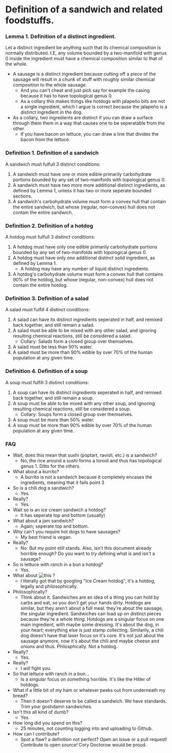 # Definition of a sandwich and related foodstuffs.

### Lemma 1. Definition of a distinct ingredient.
Let a distinct ingredient be anything such that its chemical composition is normally distributed. 
I.E, any volume bounded by a two-manifold with genus 0 inside the ingredient must have a chemical composition
similar to that of the whole.  
- A sausage is a distinct ingredient because cutting off a piece of the sausage will result 
in a chunk of stuff with roughly similar chemical composition to the whole sausage.
    - And you can't cheat and just pick say for example the casing because it has to have 
    topological genus 0.
    - As a collary this makes things like hotdogs with jalapeño bits are not a single ingredient,
    which I argue is correct because the jalapeño is a distinct ingredient in the dog.
- As a collary, two ingredients are distinct if you can draw a surface through them them in a way that
causes one to be seperatable from the other.
    - If you have bacon on lettuce, you can draw a line that divides the bacon from the lettuce.

### Definition 1. Definition of a sandwich
A sandwich must fulfull 3 distinct conditions:
1. A sandwich must have one or more edible primarily carbohydrate portions bounded by any set of two-manifolds with topological genus 0.
2. A sandwich must have two more more additional distinct ingredients, as defined by Lemma 1, unless it has two or more seperate bounded sections.
3. A sandwich's carbohydrate volume must form a convex hull that contain the entire sandwich, but whose 
(regular, non-convex) hull does not contain the entire sandwich.

### Definition 2. Definition of a hotdog
A hotdog must fulfull 3 distinct conditions:
1. A hotdog must have only one edible primarily carbohydrate portions bounded by any set of two-manifolds with topological genus 0.
2. A hotdog must have only one additional distinct solid ingredient, as defined by Lemma 1.
    - A hotdog may have any number of liquid distinct ingredients.
3. A hotdog's carbohydrate volume must form a convex hull that contains 90% of the hotdog, but whose 
(regular, non-convex) hull does not contain the entire hotdog.

### Definition 3. Definition of a salad
A salad must fulfill 4 distinct conditions:
1. A salad can have its distinct ingredients seperated in half, and remixed back together, and still
remain a salad.
2. A salad must be able to be mixed with any other salad, and ignoring resulting chemical reactions,
still be considered a salad.
    - Collary: Salads form a closed group over themselves.
3. A salad must be less than 50% water.
4. A salad must be more than 90% edible by over 70% of the human population at any given time.

### Definition 4. Definition of a soup
A soup must fulfill 3 distinct conditions:
1. A soup can have its distinct ingredients seperated in half, and remixed back together, and still
remain a soup.
2. A soup must be able to be mixed with any other soup, and ignoring resulting chemical reactions,
still be considered a soup.
    - Collary: Soups form a closed group over themselves.
3. A soup must be more than 50% water.
4. A soup must be more than 90% edible by over 70% of the human population at any given time.

### FAQ
- Wait, does this mean that sushi (poptart, ravioli, etc.) is a sandwich?
    - No, the rice around a sushi forms a toroid and thus has topological genus 1. Ditto for the others.
- What about a burrito?
    - A burrito is not a sandwich because it completely encases the ingredients, meaning that it fails point 3
- So is a chili dog a sandwich?
    - Yes.
- Really?
    - Yes.
- Wait so is an ice cream sandwich a hotdog?
    - It has seperate top and bottom (usually)
- What about a jam sandwich?
    - Again; seperate top and bottom.
- Why can't you require hot dogs to have sausages?
    - My best friend is vegan.
- Really?
    - No. But my point still stands. Also, isn't this document already horrible enough? Do you want to try
    defining what is and isn't a sausage?
- So is lettuce with ranch in a bun a hotdog?
    - Yes.
- What about 
![this](https://cook.fnr.sndimg.com/content/dam/images/cook/fullset/2012/6/7/0/CCWSTSP2_hot-dog-ice-cream-sandwich_s4x3.jpg.rend.hgtvcom.616.462.suffix/1351632244074.jpeg)
?
    - I literally got that by googling "Ice Cream hotdog", it's a hotdog, legally and philosophically.
- Philosophically?
    - Think about it. Sandwiches are an idea of a thing you can hold by carbs and eat, so you don't get your hands
    dirty. Hotdogs are similar, but they aren't about a full meal: they're about the sausage, the singular 
    ingredient. Sandwiches can load up on distinct pieces because they're a whole *thing*. Hotdogs are a singular 
    focus on one main ingredient, with maybe some dressing. It's about the dog, in your heart; everything else is 
    just stamp collecting. Similarily, a chili dog doesn't have that laser focus on it's core. It's not just about
    the sausage anymore, now it's about the chili and maybe cheese and onions and thus. Philosphically. Not a 
    hotdog.
- Really?
    - Yes.
- Really?
    - I *will* fight you.
- So that lettuce with ranch in a bun...
    - Is a singular focus on something horrible. It's like the Hitler of hotdogs.
- What if a little bit of my ham or whatever peeks out from underneath my bread? 
    - Then it doesn't deserve to be called a sandwich. We have standards. Trim your goshdamn sandwiches.
- Isn't this all kind of dumb?
    - Yes.
- How long did you spend on this?
    - 25 minutes, not counting logging into and uploading to Github.
- How can I contribute?
    - Spot a flaw? a definition not perfect? Open an issue or a pull request! Contribute to open source!
    Cory Doctorow would be proud.
